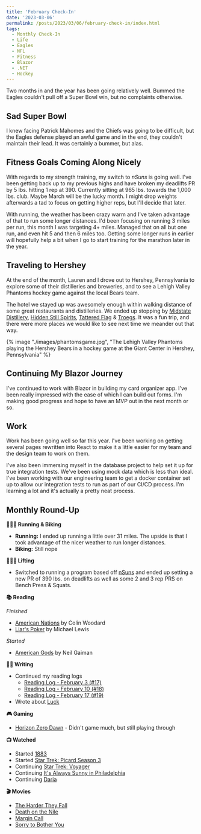 ```yaml
---
title: 'February Check-In'
date: '2023-03-06'
permalink: /posts/2023/03/06/february-check-in/index.html
tags:
  - Monthly Check-In
  - Life
  - Eagles
  - NFL
  - Fitness
  - Blazor
  - .NET
  - Hockey
---
```


Two months in and the year has been going relatively well. Bummed the Eagles couldn't pull off a Super Bowl win, but no complaints otherwise.
<!-- excerpt -->

## Sad Super Bowl
I knew facing Patrick Mahomes and the Chiefs was going to be difficult, but the Eagles defense played an awful game and in the end, they couldn't maintain their lead. It was certainly a bummer, but alas.

## Fitness Goals Coming Along Nicely
With regards to my strength training, my switch to *nSuns* is going well. I've been getting back up to my previous highs and have broken my deadlifts PR by 5 lbs. hitting 1 rep at 390. Currently sitting at 965 lbs. towards the 1,000 lbs. club. Maybe March will be the lucky month. I might drop weights afterwards a tad to focus on getting higher reps, but I'll decide that later.

With running, the weather has been crazy warm and I've taken advantage of that to run some longer distances. I'd been focusing on running 3 miles per run, this month I was targeting 4+ miles. Managed that on all but one run, and even hit 5 and then 6 miles too. Getting some longer runs in earlier will hopefully help a bit when I go to start training for the marathon later in the year.

## Traveling to Hershey
At the end of the month, Lauren and I drove out to Hershey, Pennsylvania to explore some of their distilleries and breweries, and to see a Lehigh Valley Phantoms hockey game against the local Bears team.

The hotel we stayed up was awesomely enough within walking distance of some great restaurants and distilleries. We ended up stopping by [Midstate Distillery](https://www.midstatedistillery.com/), [Hidden Still Spirits](https://www.hiddenstillspirits.com/), [Tattered Flag](https://www.tatteredflagsupplydrop.com) & [Troegs](https://troegs.com). It was a fun trip, and there were more places we would like to see next time we meander out that way.

{% image "./images/phantomsgame.jpg", "The Lehigh Valley Phantoms playing the Hershey Bears in a hockey game at the Giant Center in Hershey, Pennsylvania" %}

## Continuing My Blazor Journey
I've continued to work with Blazor in building my card organizer app. I've been really impressed with the ease of which I can build out forms. I'm making good progress and hope to have an MVP out in the next month or so.

## Work
Work has been going well so far this year. I've been working on getting several pages rewritten into React to make it a little easier for my team and the design team to work on them.

I've also been immersing myself in the database project to help set it up for true integration tests. We've been using mock data which is less than ideal. I've been working with our engineering team to get a docker container set up to allow our integration tests to run as part of our CI/CD process. I'm learning a lot and it's actually a pretty neat process.

## Monthly Round-Up

**🏃🏼‍♂️ Running & Biking**

- **Running:** I ended up running a little over 31 miles. The upside is that I took advantage of the nicer weather to run longer distances.
- **Biking:** Still nope

**🏋🏼‍♂️ Lifting**

- Switched to running a program based off [nSuns](https://liftvault.com/programs/powerlifting/n-suns-lifting-spreadsheets/) and ended up setting a new PR of 390 lbs. on deadlifts as well as some 2 and 3 rep PRS on Bench Press & Squats.

**📚 Reading**

*Finished*
- [American Nations](https://bookshop.org/p/books/american-nations-a-history-of-the-eleven-rival-regional-cultures-of-north-america-colin-woodard/16638225?ean=9780143122029) by Colin Woodard
- [Liar's Poker](https://bookshop.org/p/books/liar-s-poker-michael-lewis/8855267?ean=9780393338690) by Michael Lewis

*Started*
- [American Gods](https://bookshop.org/p/books/american-gods-neil-gaiman/6438874?ean=9780063081918) by Neil Gaiman

**✍🏻 Writing**

- Continued my reading logs
	- [Reading Log - February 3 (#17)](https://kpwags.com/reading-log/17)
	- [Reading Log - February 10 (#18)](https://kpwags.com/reading-log/18)
	- [Reading Log - February 17 (#19)](https://kpwags.com/reading-log/19)
- Wrote about [Luck](https://kpwags.com/posts/2023/02/16/luck)

**🎮 Gaming**

- [Horizon Zero Dawn](https://www.playstation.com/en-us/games/horizon-zero-dawn/) - Didn't game much, but still playing through

**📺 Watched**

- Started [1883](https://www.imdb.com/title/tt13991232/)
- Started [Star Trek: Picard Season 3](https://www.imdb.com/title/tt8806524/)
- Continuing [Star Trek: Voyager](https://www.imdb.com/title/tt0112178/)
- Continuing [It's Always Sunny in Philadelphia](https://www.imdb.com/title/tt0472954/)
- Continuing [Daria](https://www.imdb.com/title/tt0118298/)

**🎬 Movies**

- [The Harder They Fall](https://www.imdb.com/title/tt10696784/)
- [Death on the Nile](https://m.imdb.com/title/tt7657566/)
- [Margin Call](https://www.imdb.com/title/tt1615147/)
- [Sorry to Bother You](https://www.imdb.com/title/tt5688932/)